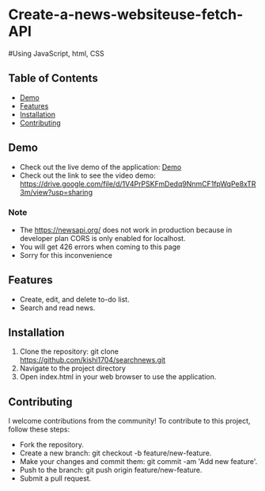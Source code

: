 # Create-a-news-websiteuse-fetch-API

#Using JavaScript, html, CSS

## Table of Contents

- [Demo](#demo)
- [Features](#features)
- [Installation](#installation)
- [Contributing](#contributing)

## Demo

- Check out the live demo of the application: [Demo](https://kishi1704.github.io/searchnews/)
- Check out the link to see the video demo: https://drive.google.com/file/d/1V4PrPSKFmDedq9NnmCF1fpWqPe8xTR3m/view?usp=sharing

### Note

- The https://newsapi.org/ does not work in production because in developer plan CORS is only enabled for localhost.
- You will get 426 errors when coming to this page
- Sorry for this inconvenience

## Features

- Create, edit, and delete to-do list.
- Search and read news.

## Installation

1. Clone the repository:
   git clone https://github.com/kishi1704/searchnews.git
2. Navigate to the project directory
3. Open index.html in your web browser to use the application.

## Contributing

I welcome contributions from the community! To contribute to this project, follow these steps:

- Fork the repository.
- Create a new branch: git checkout -b feature/new-feature.
- Make your changes and commit them: git commit -am 'Add new feature'.
- Push to the branch: git push origin feature/new-feature.
- Submit a pull request.

